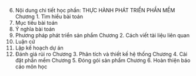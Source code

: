 6. Nội dung chi tiết học phần: THỰC HÀNH PHÁT TRIỂN PHẦN MỀM
Chương 1. Tìm hiểu bài toán
1. Mục tiêu bài toán
2. Ý nghĩa bài toán
3. Phương pháp phát triển sản phẩm
Chương 2. Cách viết tài liệu liên quan
1. Luận cứ
2. Lập kế hoạch dự án
3. Đánh giá rủi ro
Chương 3. Phân tích và thiết kế hệ thống
Chương 4. Cài đặt phần mềm
Chương 5. Đóng gói sản phẩm
Chương 6. Hoàn thiện báo cáo môn học
